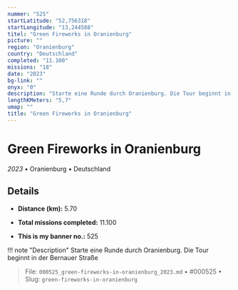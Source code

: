 ```yaml
---
nummer: "525"
startLatitude: "52,756318"
startLongitude: "13,244588"
titel: "Green Fireworks in Oranienburg"
picture: ""
region: "Oranienburg"
country: "Deutschland"
completed: "11.100"
missions: "18"
date: "2023"
bg-link: ""
onyx: "0"
description: "Starte eine Runde durch Oranienburg. Die Tour beginnt in der Bernauer Straße"
lengthKMeters: "5,7"
umap: ""
title: "Green Fireworks in Oranienburg"
---
```

# Green Fireworks in Oranienburg

*2023* • Oranienburg • Deutschland



## Details
- **Distance (km):** 5.70

- **Total missions completed:** 11.100
- **This is my banner no.:** 525


!!! note "Description"
    Starte eine Runde durch Oranienburg. Die Tour beginnt in der Bernauer Straße




> File: `000525_green-fireworks-in-oranienburg_2023.md` • #000525 • Slug: `green-fireworks-in-oranienburg`
